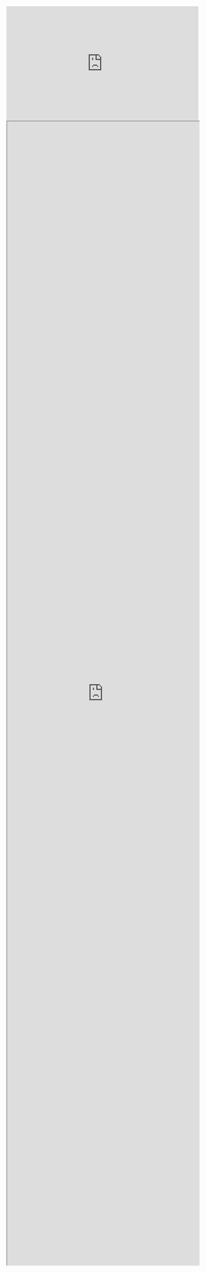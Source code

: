 <div style="text-align: center">
<iframe src="https://docs.google.com/forms/d/e/1FAIpQLSccBoXGC2fiLuSfMeL2pWv3GsE3uOK4Vsi-RDqc9V_SCTmZrA/viewform?embedded=true" width=100% height="300" frameborder="0" marginheight="0" marginwidth="0">Loading…</iframe>
</div>

<div style="text-align: center">
<iframe src="https://docs.google.com/document/d/e/2PACX-1vRNrqRyQttux8bgiqyKbQX1QLjUrwH-QRsZ6ajHULpZTESO1-wxt-YZ9TFLIQn1PFi2hQPaeIwaeSKr/pub?embedded=true" width="100%" height="3000">
</iframe>
</div>